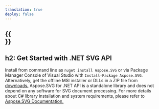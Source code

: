 ```yaml
---
translation: true
deploy: false
---
```


{{<section net>}}
---
h2: Get Started with .NET SVG API
---

Install from command line as ```nuget install Aspose.SVG``` or via Package Manager Console of Visual Studio with ```Install-Package Aspose.SVG```.
Alternatively, get the offline MSI installer or DLLs in a ZIP file from [downloads.](https://releases.aspose.com/svg/net/) Aspose.SVG for .NET API is a standalone library and does not depend on any software for SVG document processing.
For more details about C# library installation and system requirements, please refer to [Aspose.SVG Documentation.](https://docs.aspose.com/svg/net/getting-started/)
